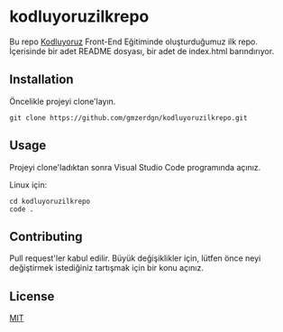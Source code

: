 # kodluyoruzilkrepo

Bu repo [Kodluyoruz](https://www.kodluyoruz.org) Front-End Eğitiminde oluşturduğumuz ilk repo. İçerisinde bir adet README dosyası, bir adet de index.html barındırıyor.

## Installation

Öncelikle projeyi clone'layın.

    git clone https://github.com/gmzerdgn/kodluyoruzilkrepo.git

## Usage 

Projeyi clone'ladıktan sonra Visual Studio Code programında açınız.

Linux için:

    cd kodluyoruzilkrepo
    code .  

## Contributing

Pull request'ler kabul edilir. Büyük değişiklikler için, lütfen önce neyi değiştirmek istediğiniz tartışmak için bir konu açınız.

## License

[MIT](https://choosealicense.com)